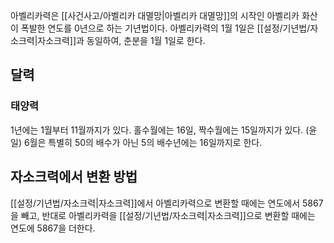 아벨리카력은 [[사건사고/아벨리카 대멸망|아벨리카 대멸망]]의 시작인 아벨리카 화산이 폭발한 연도를 0년으로 하는 기년법이다. 아벨리카력의 1월 1일은 [[설정/기년법/자소크력|자소크력]]과 동일하여, 춘분을 1월 1일로 한다.

## 달력

### 태양력

1년에는 1월부터 11월까지가 있다. 홀수월에는 16일, 짝수월에는 15일까지가 있다. (윤일) 6월은 특별히 50의 배수가 아닌 5의 배수년에는 16일까지로 한다.

## 자소크력에서 변환 방법
[[설정/기년법/자소크력|자소크력]]에서 아벨리카력으로 변환할 때에는 연도에서 5867을 빼고, 반대로 아벨리카력을 [[설정/기년법/자소크력|자소크력]]으로 변환할 때에는 연도에 5867을 더한다.